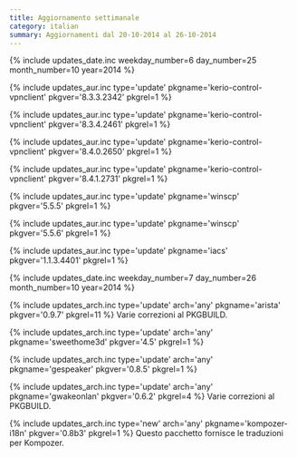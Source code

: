 ```yaml
---
title: Aggiornamento settimanale
category: italian
summary: Aggiornamenti dal 20-10-2014 al 26-10-2014
---
```

{% include updates_date.inc weekday_number=6 day_number=25 month_number=10 year=2014 %}

{% include updates_aur.inc type='update' pkgname='kerio-control-vpnclient' pkgver='8.3.3.2342' pkgrel=1 %}

{% include updates_aur.inc type='update' pkgname='kerio-control-vpnclient' pkgver='8.3.4.2461' pkgrel=1 %}

{% include updates_aur.inc type='update' pkgname='kerio-control-vpnclient' pkgver='8.4.0.2650' pkgrel=1 %}

{% include updates_aur.inc type='update' pkgname='kerio-control-vpnclient' pkgver='8.4.1.2731' pkgrel=1 %}

{% include updates_aur.inc type='update' pkgname='winscp' pkgver='5.5.5' pkgrel=1 %}

{% include updates_aur.inc type='update' pkgname='winscp' pkgver='5.5.6' pkgrel=1 %}

{% include updates_aur.inc type='update' pkgname='iacs' pkgver='1.1.3.4401' pkgrel=1 %}

{% include updates_date.inc weekday_number=7 day_number=26 month_number=10 year=2014 %}

{% include updates_arch.inc type='update' arch='any' pkgname='arista' pkgver='0.9.7' pkgrel=11 %}
Varie correzioni al PKGBUILD.

{% include updates_arch.inc type='update' arch='any' pkgname='sweethome3d' pkgver='4.5' pkgrel=1 %}

{% include updates_arch.inc type='update' arch='any' pkgname='gespeaker' pkgver='0.8.5' pkgrel=1 %}

{% include updates_arch.inc type='update' arch='any' pkgname='gwakeonlan' pkgver='0.6.2' pkgrel=4 %}
Varie correzioni al PKGBUILD.

{% include updates_arch.inc type='new' arch='any' pkgname='kompozer-i18n' pkgver='0.8b3' pkgrel=1 %}
Questo pacchetto fornisce le traduzioni per Kompozer.
